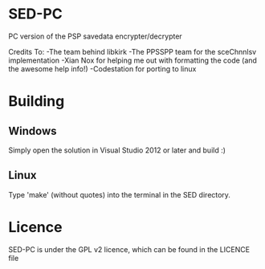 SED-PC
======

PC version of the PSP savedata encrypter/decrypter

Credits To: 
	-The team behind libkirk
	-The PPSSPP team for the sceChnnlsv implementation
	-Xian Nox for helping me out with formatting the code (and the awesome help info!)
	-Codestation for porting to linux

Building
========
Windows
-------

Simply open the solution in Visual Studio 2012 or later and build :)

Linux
-----
Type 'make' (without quotes) into the terminal in the SED directory.


Licence
=======
SED-PC is under the GPL v2 licence, which can be found in the LICENCE file
